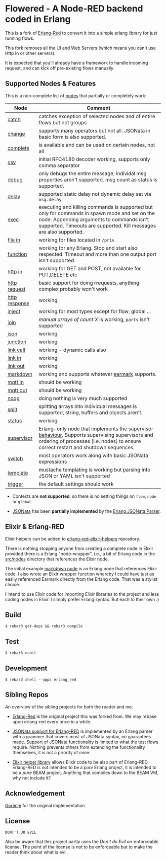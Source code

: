 Flowered - A Node-RED backend coded in Erlang
=====

This is a fork of [Erlang-Red](https://github.com/gorenje/erlang-red)
to convert it into a simple erlang library for just running flows.

This fork removes all the UI and Web Servers (which means you can't
use Http In or other servers).

It is expected that you'll already have a framework to handle incoming
request, and can kick off pre-existing flows manually.


Supported Nodes & Features
---

This is a non-complete list of [nodes](src/nodes/) that partially or completely work:

| Node | Comment |
| ---- | ------- |
| [catch](src/nodes/ered_node_catch.erl) | catches exception of selected nodes and of entire flows but not groups |
| [change](src/nodes/ered_node_change.erl) | supports many operators but not all. JSONata in basic form is also supported. |
| [complete](src/nodes/ered_node_complete.erl) | is available and can be used on certain nodes, not all |
| [csv](src/nodes/ered_node_csv.erl) | initial RFC4180 decoder working, supports only comma separator |
| [debug](src/nodes/ered_node_debug.erl) | only debugs the entire message, individal msg properties aren't supported. msg count as status is supported. |
| [delay](src/nodes/ered_node_delay.erl) | supported static delay not dynamic delay set via `msg.delay` |
| [exec](src/nodes/ered_node_exec.erl) | executing and killing commands is supported  but only for commands in spawn mode and set on the node. Appending arguments to commands isn't supported. Timeouts are supported. Kill messages are also supported. |
| [file in](src/nodes/ered_node_file_in.erl) | working for files located in `/priv` |
| [function](src/nodes/ered_node_function.erl) | working for any Erlang. Stop and start also respected. Timeout and more than one output port isn't supported. |
| [http in](src/nodes/ered_node_http_in.erl) | working for GET and POST, not available for PUT,DELETE etc |
| [http request](src/nodes/ered_node_http_request.erl) | basic support for doing rrequests, anything complex probably won't work |
| [http response](src/nodes/ered_node_http_response.erl) | working |
| [inject](src/nodes/ered_node_inject.erl) | working for most types except for flow, global ... |
| [join](src/nodes/ered_node_join.erl) | *manual arrays of count X* is working, `parts` isn't supported  |
| [json](src/nodes/ered_node_json.erl) | working |
| [junction](src/nodes/ered_node_junction.erl) | working |
| [link call](src/nodes/ered_node_link_call.erl) | working - dynamic calls also |
| [link in](src/nodes/ered_node_link_in.erl) | working |
| [link out](src/nodes/ered_node_link_out.erl) | working |
| [markdown](src/nodes/ered_node_markdown.erl) | working and supports whatever [earmark](https://github.com/pragdave/earmark) supports. |
| [mqtt in](src/nodes/ered_node_mqtt_in.erl) | should be working |
| [mqtt out](src/nodes/ered_node_mqtt_out.erl) | should be working |
| [noop](src/nodes/ered_node_noop.erl) | doing nothing is very much supported |
| [split](src/nodes/ered_node_split.erl) | splitting arrays into individual messages is supported, string, buffers and objects aren't. |
| [status](src/nodes/ered_node_status.erl) | working |
| [supervisor](src/nodes/ered_node_supervisor.erl) | Erlang-only node that implements the [supervisor behaviour](https://www.erlang.org/doc/system/sup_princ.html). Supports supervising supervisors and ordering of processes (i.e. nodes) to ensure correct restart and shutdown sequences. |
| [switch](src/nodes/ered_node_switch.erl) | most operators work along with basic JSONata expressions  |
| [template](src/nodes/ered_node_template.erl) | mustache templating is working but parsing into JSON or YAML isn't supported |
| [trigger](src/nodes/ered_node_trigger.erl) | the default settings should work |

- Contexts are **not supported**, so there is no setting things on `flow`, `node` or `global`.

- [JSONata](https://jsonata.org) has been **partially implemented** by the [Erlang JSONata Parser](https://github.com/gorenje/erlang-red-jsonata).

Elixir & Erlang-RED
---

Elixir helpers can be added to [erlang-red-elixir-helpers](https://github.com/gorenje/erlang-red-elixir-helpers) repository.

There is nothing stopping anyone from creating a complete node in Elixir provided there is a Erlang "node-wrapper", i.e., a bit of Erlang code in the [src/nodes](src/nodes) directory that references the Elixir node.

The initial example [markdown node](https://github.com/gorenje/erlang-red/blob/42f10112baac5a5f916ecd805eafc87382632dec/src/nodes/ered_node_markdown.erl#L38) is an Erlang node that references Elixir code. I also wrote an Elixir wrapper function whereby I could have just as easily referenced Earmark directly from the Erlang code. That was a stylist choice.

I intend to use Elixir code for importing Elixir libraries to the project and less coding nodes in Elixir. I simply prefer Erlang syntax. But each to their own :)

Build
-----

    $ rebar3 get-deps && rebar3 compile

Test
-----

    $ rebar3 eunit

Development
---

    $ rebar3 shell --apps erlang_red


Sibling Repos
---

An overview of the sibling projects for both the reader and me:

- [Erlang-Red](https://github.com/gorenje/erlang-red) is the original
  project this was forked from. We may rebase upon erlang-red every
  once in a while.

- [JSONata support for
  Erlang-RED](https://github.com/gorenje/erlang-red-jsonata) is
  implemented by an Erlang parser with a grammer that covers most of
  JSONata syntax, no guarantees made. Support of JSONata functionality
  is limited to what the test flows require. Nothing prevents others
  from extending the functionality themselves, it is not a priority of
  mine.

- [Elixir helper
  library](https://github.com/gorenje/erlang-red-elixir-helpers)
  allows Elixir code to be also part of Erlang-RED. Erlang-RED is not
  intended to be a *pure* Erlang project, it is intended to be a
  *pure* BEAM project. Anything that compiles down to the BEAM VM, why
  not include it?


Acknowledgement
---

[Gorenje](https://github.com/gorenje) for the original implementation.

License
---


`DONT'T DO EVIL`

Also be aware that this project partly uses the *Don't do Evil*
un-enforceable license. The point of the license is not to be
enforceable but to make the reader think about what is evil. 

